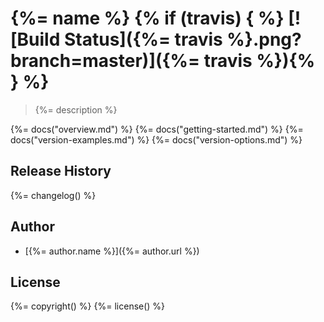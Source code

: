 # {%= name %} {% if (travis) { %} [![Build Status]({%= travis %}.png?branch=master)]({%= travis %}){% } %}

> {%= description %}

{%= docs("overview.md") %}
{%= docs("getting-started.md") %}
{%= docs("version-examples.md") %}
{%= docs("version-options.md") %}

## Release History
{%= changelog() %}

## Author

+ [{%= author.name %}]({%= author.url %})

## License
{%= copyright() %}
{%= license() %}
